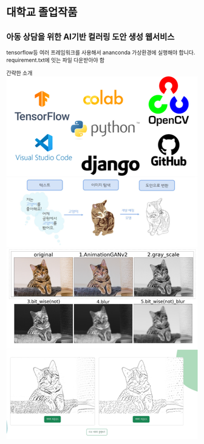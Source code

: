 # 대학교 졸업작품
##  아동 상담을 위한  AI기반 컬러링 도안 생성 웹서비스 



tensorflow등 여러 프레임워크를 사용해서 ananconda 가상환경에 실행해야 합니다.
requirement.txt에 잇는 파일 다운받아야 함 


간략한 소개 
![Alt text](image.png)
![Alt text](image-1.png)
![Alt text](10.PNG)
![Alt text](image-3.png)

